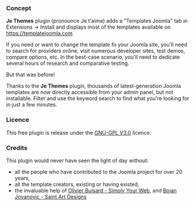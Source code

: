 ### Concept

**Je Themes** plugin (pronounce Je t'aime) adds a "Templates Joomla" tab in Extensions → Install and displays most of the templates available on https://templatejoomla.com

If you need or want to change the template fo your Joomla site, you'll need to search for providers online, visit numerous developer sites, test demos, compare options, etc. In the best-case scenario, you'll need to dedicate several hours of research and comparative testing.

But that was before!

Thanks to the **Je Themes** plugin, thousands of latest-generation Joomla templates are now directly accessible from your admin panel, but not installable. Filter and use the keyword search to find what you're looking for in just a few minutes.

### Licence

This free plugin is release under the [GNU-GPL V3.0](https://www.gnu.org/licenses/gpl-3.0.en.html) licence.

### Credits

This plugin would never have seen the light of day without:</p>
- all the people who have contributed to the Joomla project for over 20 years,
- all the template creators, existing or having existed,
- the invaluable help of [Olivier Buisard - Simply Your Web](https://simplifyyourweb.com), and [Bojan Jovanovic - Saint Art Designs](https://www.saintartdesigns.com)
